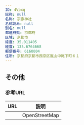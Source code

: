 ```yaml
---
ID: 4Vpxq
総称: null
名称: 宗像神社
名称読み: null
別名: null
都道府県: 京都府
区域: 京都市
緯度: 35.011405
経度: 135.6764668
郵便番号: 6160004
住所: 京都府京都市西京区嵐山中尾下町６１
---
```


## その他

### 参考URL

| URL | 説明          |
| --- | ------------- |
|     | OpenStreetMap |
